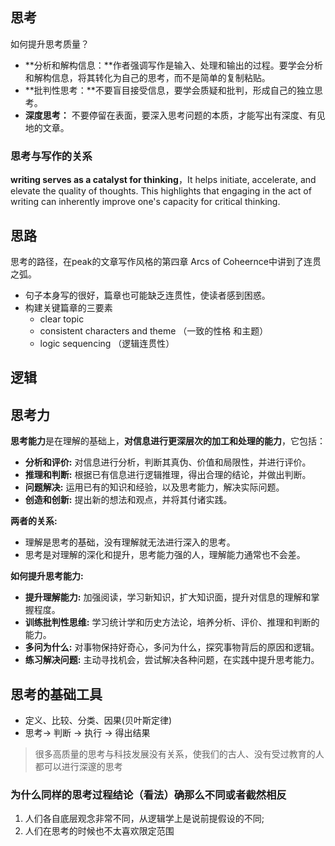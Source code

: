## 思考



如何提升思考质量？

* **分析和解构信息：**作者强调写作是输入、处理和输出的过程。要学会分析和解构信息，将其转化为自己的思考，而不是简单的复制粘贴。
* **批判性思考：**不要盲目接受信息，要学会质疑和批判，形成自己的独立思考。
* **深度思考：** 不要停留在表面，要深入思考问题的本质，才能写出有深度、有见地的文章。

### 思考与写作的关系

**writing serves as a catalyst for thinking**，It helps initiate, accelerate, and elevate the quality of thoughts. This highlights that engaging in the act of writing can inherently improve one's capacity for critical thinking.

## 思路

思考的路径，在peak的文章写作风格的第四章 Arcs of  Coheernce中讲到了连贯之弧。

* 句子本身写的很好，篇章也可能缺乏连贯性，使读者感到困惑。
* 构建关键篇章的三要素
  * clear topic
  * consistent characters and theme （一致的性格 和主题）
  * logic sequencing （逻辑连贯性）




## 逻辑



## 思考力

**思考能力**是在理解的基础上，**对信息进行更深层次的加工和处理的能力**，它包括：

* **分析和评价:** 对信息进行分析，判断其真伪、价值和局限性，并进行评价。
* **推理和判断:** 根据已有信息进行逻辑推理，得出合理的结论，并做出判断。
* **问题解决:** 运用已有的知识和经验，以及思考能力，解决实际问题。
* **创造和创新:** 提出新的想法和观点，并将其付诸实践。

**两者的关系:**

* 理解是思考的基础，没有理解就无法进行深入的思考。
* 思考是对理解的深化和提升，思考能力强的人，理解能力通常也不会差。

**如何提升思考能力:**

* **提升理解能力:** 加强阅读，学习新知识，扩大知识面，提升对信息的理解和掌握程度。
* **训练批判性思维:** 学习统计学和历史方法论，培养分析、评价、推理和判断的能力。
* **多问为什么:** 对事物保持好奇心，多问为什么，探究事物背后的原因和逻辑。
* **练习解决问题:** 主动寻找机会，尝试解决各种问题，在实践中提升思考能力。

## 思考的基础工具

*  定义、比较、分类、因果(贝叶斯定律)
* 思考-> 判断 -> 执行 -> 得出结果

>  很多高质量的思考与科技发展没有关系，使我们的古人、没有受过教育的人都可以进行深邃的思考

### 为什么同样的思考过程结论（看法）确那么不同或者截然相反

1. 人们各自底层观念非常不同，从逻辑学上是说前提假设的不同;
2. 人们在思考的时候也不太喜欢限定范围















